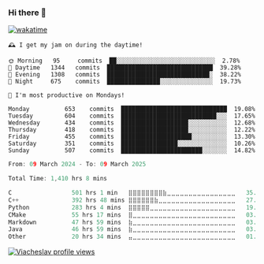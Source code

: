 ### Hi there 👋

[![wakatime](https://wakatime.com/badge/user/018c696b-0bdf-43bb-ab77-72c32d0bf4fe.svg)](https://wakatime.com/@018c696b-0bdf-43bb-ab77-72c32d0bf4fe)

<!-- README-STATS:START -->

```
🕰️ I get my jam on during the daytime!

🌞 Morning  	95     commits	██░░░░░░░░░░░░░░░░░░░░░░░░░░░░	2.78%
🌆 Daytime  	1344   commits	██████████████████████████████	39.28%
🌃 Evening  	1308   commits	█████████████████████████████░	38.22%
🌙 Night    	675    commits	███████████████░░░░░░░░░░░░░░░	19.73%
```

```
📅 I'm most productive on Mondays!

Monday      	653    commits	██████████████████████████████	19.08%
Tuesday     	604    commits	███████████████████████████░░░	17.65%
Wednesday   	434    commits	███████████████████░░░░░░░░░░░	12.68%
Thursday    	418    commits	███████████████████░░░░░░░░░░░	12.22%
Friday      	455    commits	████████████████████░░░░░░░░░░	13.30%
Saturday    	351    commits	████████████████░░░░░░░░░░░░░░	10.26%
Sunday      	507    commits	███████████████████████░░░░░░░	14.82%
```

<!-- README-STATS:END -->

<!--START_SECTION:waka-->

```C
From: 09 March 2024 - To: 09 March 2025

Total Time: 1,410 hrs 8 mins

C                 501 hrs 1 min   ⣿⣿⣿⣿⣿⣿⣿⣿⣷⣀⣀⣀⣀⣀⣀⣀⣀⣀⣀⣀⣀⣀⣀⣀⣀   35.02 %
C++               392 hrs 48 mins ⣿⣿⣿⣿⣿⣿⣷⣀⣀⣀⣀⣀⣀⣀⣀⣀⣀⣀⣀⣀⣀⣀⣀⣀⣀   27.46 %
Python            283 hrs 4 mins  ⣿⣿⣿⣿⣿⣀⣀⣀⣀⣀⣀⣀⣀⣀⣀⣀⣀⣀⣀⣀⣀⣀⣀⣀⣀   19.79 %
CMake             55 hrs 17 mins  ⣿⣀⣀⣀⣀⣀⣀⣀⣀⣀⣀⣀⣀⣀⣀⣀⣀⣀⣀⣀⣀⣀⣀⣀⣀   03.86 %
Markdown          47 hrs 59 mins  ⣷⣀⣀⣀⣀⣀⣀⣀⣀⣀⣀⣀⣀⣀⣀⣀⣀⣀⣀⣀⣀⣀⣀⣀⣀   03.35 %
Java              46 hrs 59 mins  ⣷⣀⣀⣀⣀⣀⣀⣀⣀⣀⣀⣀⣀⣀⣀⣀⣀⣀⣀⣀⣀⣀⣀⣀⣀   03.28 %
Other             20 hrs 34 mins  ⣤⣀⣀⣀⣀⣀⣀⣀⣀⣀⣀⣀⣀⣀⣀⣀⣀⣀⣀⣀⣀⣀⣀⣀⣀   01.44 %
```

<!--END_SECTION:waka-->

[![Viacheslav profile views](https://u8views.com/api/v1/github/profiles/25109435/views/day-week-month-total-count.svg)](https://u8views.com/github/Mcublog)

